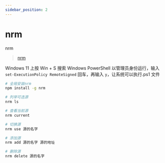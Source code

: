 ```yaml
---
sidebar_position: 2
---
```


# nrm

nrm

> [nrm](https://github.com/Pana/nrm)

Windows 11 上按 Win + S 搜索 Windows PowerShell 以管理员身份运行，输入 `set-ExecutionPolicy RemoteSigned` 回车，再输入 `y`，让系统可以执行.ps1 文件

```bash
# 全局安装nrm
npm install -g nrm

# 列举可选源
nrm ls

# 查看当前源
nrm current

# 切换源
nrm use 源的名字

# 添加源
nrm add 源的名字 源的地址

# 删除源
nrm delete 源的名字
```
